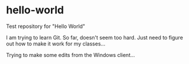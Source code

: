 hello-world
===========

Test repository for "Hello World"

I am trying to learn Git.  So far, doesn't seem too hard.  Just need to figure out how to make it work for my classes...

Trying to make some edits from the Windows client...